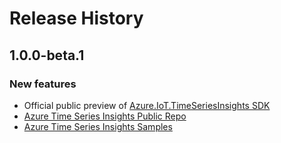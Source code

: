 # Release History

## 1.0.0-beta.1

### New features

- Official public preview of [Azure.IoT.TimeSeriesInsights SDK](https://www.nuget.org/packages/Azure.IoT.TimeSeriesInsights)
- [Azure Time Series Insights Public Repo](https://github.com/Azure/azure-sdk-for-net/tree/master/sdk/timeseriesinsights/Azure.IoT.TimeSeriesInsights)
- [Azure Time Series Insights Samples](https://github.com/Azure/azure-sdk-for-net/tree/master/sdk/timeseriesinsights/Azure.IoT.TimeSeriesInsights/samples)


